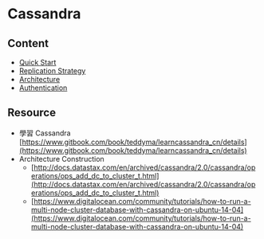 # Cassandra


## Content

* [Quick Start](cassandra_quickstart.md)
* [Replication Strategy](cassandra_data_replication.md)
* [Architecture](architecture.md)
* [Authentication](cassendra_authentication.md)

## Resource

* 學習 Cassandra  [https://www.gitbook.com/book/teddyma/learncassandra_cn/details](https://www.gitbook.com/book/teddyma/learncassandra_cn/details)
* Architecture Construction
    * [http://docs.datastax.com/en/archived/cassandra/2.0/cassandra/operations/ops_add_dc_to_cluster_t.html](http://docs.datastax.com/en/archived/cassandra/2.0/cassandra/operations/ops_add_dc_to_cluster_t.html)
    * [https://www.digitalocean.com/community/tutorials/how-to-run-a-multi-node-cluster-database-with-cassandra-on-ubuntu-14-04](https://www.digitalocean.com/community/tutorials/how-to-run-a-multi-node-cluster-database-with-cassandra-on-ubuntu-14-04)



